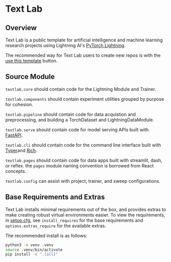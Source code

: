 # Text Lab

## Overview

Text Lab is a public template for artificial intelligence and machine learning research projects using Lightning AI's [PyTorch Lightning](https://lightning.ai/docs/pytorch/latest/).

The recommended way for Text Lab users to create new repos is with the [use this template](https://docs.github.com/en/repositories/creating-and-managing-repositories/creating-a-repository-from-a-template) button.

## Source Module

`textlab.core` should contain code for the Lightning Module and Trainer.

`textlab.components` should contain experiment utilities grouped by purpose for cohesion.

`textlab.pipeline` should contain code for data acquistion and preprocessing, and building a TorchDataset and LightningDataModule.

`textlab.serve` should contain code for model serving APIs built with [FastAPI](https://fastapi.tiangolo.com/project-generation/#machine-learning-models-with-spacy-and-fastapi).

`textlab.cli` should contain code for the command line interface built with [Typer](https://typer.tiangolo.com/)and [Rich](https://rich.readthedocs.io/en/stable/).

`textlab.pages` should contain code for data apps built with streamlit, dash, or reflex. the `pages` module naming convention is borrowed from React concepts.

`textlab.config` can assist with project, trainer, and sweep configurations.

## Base Requirements and Extras

Text Lab installs minimal requirements out of the box, and provides extras to make creating robust virtual environments easier. To view the requirements, in [setup.cfg](setup.cfg), see `install_requires` for the base requirements and `options.extras_require` for the available extras.

The recommended install is as follows:

```sh
python3 -m venv .venv
source .venv/bin/activate
pip install -e ".[all]"
```